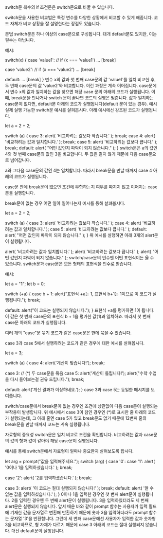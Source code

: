 switch문
복수의 if 조건문은 switch문으로 바꿀 수 있습니다.

switch문을 사용한 비교법은 특정 변수를 다양한 상황에서 비교할 수 있게 해줍니다. 코드 자체가 비교 상황을 잘 설명한다는 장점도 있습니다.

문법
switch문은 하나 이상의 case문으로 구성됩니다. 대개 default문도 있지만, 이는 필수는 아닙니다.

예시:

switch(x) {
  case 'value1':  // if (x === 'value1')
    ...
    [break]

  case 'value2':  // if (x === 'value2')
    ...
    [break]

  default:
    ...
    [break]
}
변수 x의 값과 첫 번째 case문의 값 'value1'를 일치 비교한 후, 두 번째 case문의 값 'value2'와 비교합니다. 이런 과정은 계속 이어집니다.
case문에서 변수 x의 값과 일치하는 값을 찾으면 해당 case 문의 아래의 코드가 실행됩니다. 이때, break문을 만나거나 switch 문이 끝나면 코드의 실행은 멈춥니다.
값과 일치하는 case문이 없다면, default문 아래의 코드가 실행됩니다(default 문이 있는 경우).
예시
실제 실행 가능한 switch문 예시를 살펴봅시다. 아래 예시에선 강조된 코드가 실행됩니다.

let a = 2 + 2;

switch (a) {
  case 3:
    alert( '비교하려는 값보다 작습니다.' );
    break;
  case 4:
    alert( '비교하려는 값과 일치합니다.' );
    break;
  case 5:
    alert( '비교하려는 값보다 큽니다.' );
    break;
  default:
    alert( "어떤 값인지 파악이 되지 않습니다." );
}
switch문은 a의 값인 4와 첫 번째 case문의 값인 3을 비교합니다. 두 값은 같지 않기 때문에 다음 case문으로 넘어갑니다.

a와 그다음 case문의 값인 4는 일치합니다. 따라서 break문을 만날 때까지 case 4 아래의 코드가 실행됩니다.

case문 안에 break문이 없으면 조건에 부합하는지 여부를 따지지 않고 이어지는 case문을 실행합니다.

break문이 없는 경우 어떤 일이 일어나는지 예시를 통해 살펴봅시다.

let a = 2 + 2;

switch (a) {
  case 3:
    alert( '비교하려는 값보다 작습니다.' );
  case 4:
    alert( '비교하려는 값과 일치합니다.' );
  case 5:
    alert( '비교하려는 값보다 큽니다.' );
  default:
    alert( "어떤 값인지 파악이 되지 않습니다." );
}
위 예시를 실행하면 아래 3개의 alert문이 실행됩니다.

alert( '비교하려는 값과 일치합니다.' );
alert( '비교하려는 값보다 큽니다.' );
alert( "어떤 값인지 파악이 되지 않습니다." );
switch/case문의 인수엔 어떤 표현식이든 올 수 있습니다.
switch문과 case문은 모든 형태의 표현식을 인수로 받습니다.

예시:

let a = "1";
let b = 0;

switch (+a) {
  case b + 1:
    alert("표현식 +a는 1, 표현식 b+1는 1이므로 이 코드가 실행됩니다.");
    break;

  default:
    alert("이 코드는 실행되지 않습니다.");
}
표현식 +a를 평가하면 1이 됩니다. 이 값은 첫 번째 case문의 표현식 b + 1을 평가한 값(1)과 일치하죠. 따라서 첫 번째 case문 아래의 코드가 실행됩니다.

여러 개의 "case"문 묶기
코드가 같은 case문은 한데 묶을 수 있습니다.

case 3과 case 5에서 실행하려는 코드가 같은 경우에 대한 예시를 살펴봅시다.

let a = 3;

switch (a) {
  case 4:
    alert('계산이 맞습니다!');
    break;

  case 3: // (*) 두 case문을 묶음
  case 5:
    alert('계산이 틀립니다!');
    alert("수학 수업을 다시 들어보는걸 권유 드립니다.");
    break;

  default:
    alert('계산 결과가 이상하네요.');
}
case 3과 case 5는 동일한 메시지를 보여줍니다.

switch/case문에서 break문이 없는 경우엔 조건에 상관없이 다음 case문이 실행되는 부작용이 발생합니다. 위 예시에서 case 3이 참인 경우엔 (*)로 표시한 줄 아래의 코드가 실행되는데, 그 아래 줄엔 case 5가 있고 break문도 없기 때문에 12번째 줄의 break문을 만날 때까지 코드는 계속 실행됩니다.

자료형의 중요성
switch문은 일치 비교로 조건을 확인합니다. 비교하려는 값과 case문의 값의 형과 값이 같아야 해당 case문이 실행됩니다.

예시를 통해 switch문에서 자료형이 얼마나 중요한지 살펴보도록 합시다.

let arg = prompt("값을 입력해주세요.");
switch (arg) {
  case '0':
  case '1':
    alert( '0이나 1을 입력하셨습니다.' );
    break;

  case '2':
    alert( '2를 입력하셨습니다.' );
    break;

  case 3:
    alert( '이 코드는 절대 실행되지 않습니다!' );
    break;
  default:
    alert( '알 수 없는 값을 입력하셨습니다.' );
}
0이나 1을 입력한 경우엔 첫 번째 alert문이 실행됩니다.
2를 입력한 경우엔 두 번째 alert문이 실행됩니다.
3을 입력하였더라도 세 번째 alert문은 실행되지 않습니다. 앞서 배운 바와 같이 prompt 함수는 사용자가 입력 필드에 기재한 값을 문자열로 변환해 반환하기 때문에 숫자 3을 입력하더라도 prompt 함수는 문자열 '3'을 반환합니다. 그런데 세 번째 case문에선 사용자가 입력한 값과 숫자형 3을 비교하므로, 형 자체가 다르기 때문에 case 3 아래의 코드는 절대 실행되지 않습니다. 대신 default문이 실행됩니다.